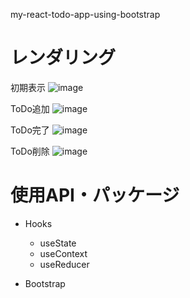 my-react-todo-app-using-bootstrap

# レンダリング

初期表示
![image](https://user-images.githubusercontent.com/59589496/105966880-8e2d6f00-60c8-11eb-938b-6ec0acc5aa87.png)

ToDo追加
![image](https://user-images.githubusercontent.com/59589496/105967097-d2b90a80-60c8-11eb-9417-67e6d9a25916.png)

ToDo完了
![image](https://user-images.githubusercontent.com/59589496/105967248-fbd99b00-60c8-11eb-9702-bf0751b5f68c.png)

ToDo削除
![image](https://user-images.githubusercontent.com/59589496/105967597-6094f580-60c9-11eb-82d3-4f1dc6ca59bc.png)


# 使用API・パッケージ

- Hooks
  - useState
  - useContext
  - useReducer

- Bootstrap

